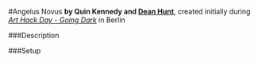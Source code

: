 #Angelus Novus
**by Quin Kennedy and [Dean Hunt](https://github.com/deanhunt)**, created initially during [_Art Hack Day - Going Dark_](http://arthackday.net/berlin/) in Berlin

###Description

###Setup

